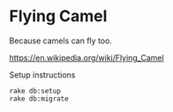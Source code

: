 # Flying Camel

Because camels can fly too.

https://en.wikipedia.org/wiki/Flying_Camel

Setup instructions

```
rake db:setup
rake db:migrate
```
